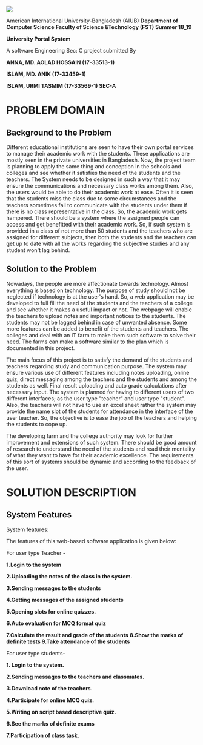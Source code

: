 ![](RackMultipart20200502-4-v4pdhr_html_52020f76e8635a78.png)

American International University-Bangladesh (AIUB)
**Department of Computer Science**
**Faculty of Science &amp;Technology (FST)
 Summer 18\_19**

**University Portal System**

A software Engineering Sec: C project submitted By

**ANNA, MD. AOLAD HOSSAIN (17-33513-1)**

**ISLAM, MD. ANIK (17-33459-1)**

**ISLAM, URMI TASMIM (17-33569-1) SEC-A**


# PROBLEM DOMAIN

## Background to the Problem

Different educational institutions are seen to have their own portal services to manage their academic work with the students. These applications are mostly seen in the private universities in Bangladesh. Now, the project team is planning to apply the same thing and conception in the schools and colleges and see whether it satisfies the need of the students and the teachers. The System needs to be designed in such a way that it may ensure the communications and necessary class works among them. Also, the users would be able to do their academic work at ease. Often it is seen that the students miss the class due to some circumstances and the teachers sometimes fail to communicate with the students under them if there is no class representative in the class. So, the academic work gets hampered. There should be a system where the assigned people can access and get benefitted with their academic work. So, if such system is provided in a class of not more than 50 students and the teachers who are assigned for different subjects, then both the students and the teachers can get up to date with all the works regarding the subjective studies and any student won&#39;t lag behind.


## Solution to the Problem

Nowadays, the people are more affectionate towards technology. Almost everything is based on technology. The purpose of study should not be neglected if technology is at the user&#39;s hand. So, a web application may be developed to full fill the need of the students and the teachers of a college and see whether it makes a useful impact or not. The webpage will enable the teachers to upload notes and important notices to the students. The students may not be lagged behind in case of unwanted absence. Some more features can be added to benefit of the students and teachers. The colleges and deal with an IT farm to make them such software to solve their need. The farms can make a software similar to the plan which is documented in this project.

The main focus of this project is to satisfy the demand of the students and teachers regarding study and communication purpose. The system may ensure various use of different features including notes uploading, online quiz, direct messaging among the teachers and the students and among the students as well. Final result uploading and auto grade calculations after necessary input. The system is planned for having to different users of two different interfaces; as the user type &quot;teacher&quot; and user type &quot;student&quot;. Also, the teachers will not have to use an excel sheet rather the system may provide the name slot of the students for attendance in the interface of the user teacher. So, the objective is to ease the job of the teachers and helping the students to cope up.

The developing farm and the college authority may look for further improvement and extensions of such system. There should be good amount of research to understand the need of the students and read their mentality of what they want to have for their academic excellence. The requirements of this sort of systems should be dynamic and according to the feedback of the user.


# SOLUTION DESCRIPTION


## System Features

System features:

The features of this web-based software application is given below:

For user type Teacher -

**1.Login to the system**

**2.Uploading the notes of the class in the system.**

**3.Sending messages to the students**

**4.Getting messages of the assigned students**

**5.Opening slots for online quizzes.**

**6.Auto evaluation for MCQ format quiz**

**7.Calculate the result and grade of the students**  **8.Show the marks of definite tests 9.Take attendance of the students**

For user type students-

**1. Login to the system.**

**2.Sending messages to the teachers and classmates.**

**3.Download note of the teachers.**

**4.Participate for online MCQ quiz.**

**5.Writing on script based descriptive quiz.**

**6.See the marks of definite exams**

**7.Participation of class task.**
